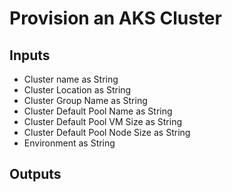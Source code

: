 # Provision an AKS Cluster

## Inputs
- Cluster name as String
- Cluster Location as String
- Cluster Group Name as String
- Cluster Default Pool Name as String
- Cluster Default Pool VM Size as String
- Cluster Default Pool Node Size as String
- Environment as String
## Outputs